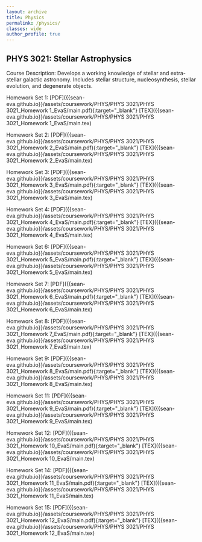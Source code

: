 ```yaml
---
layout: archive
title: Physics
permalink: /physics/
classes: wide
author_profile: true
---
```


## PHYS 3021: Stellar Astrophysics
Course Description: Develops a working knowledge of stellar and extra-stellar galactic astronomy. Includes stellar structure, nucleosynthesis, stellar evolution, and degenerate objects.

Homework Set 1: [PDF]({{sean-eva.github.io}}/assets/coursework/PHYS/PHYS 3021/PHYS 3021_Homework 1_EvaS/main.pdf){:target="_blank"} [TEX]({{sean-eva.github.io}}/assets/coursework/PHYS/PHYS 3021/PHYS 3021_Homework 1_EvaS/main.tex)

Homework Set 2: [PDF]({{sean-eva.github.io}}/assets/coursework/PHYS/PHYS 3021/PHYS 3021_Homework 2_EvaS/main.pdf){:target="_blank"} [TEX]({{sean-eva.github.io}}/assets/coursework/PHYS/PHYS 3021/PHYS 3021_Homework 2_EvaS/main.tex)

Homework Set 3: [PDF]({{sean-eva.github.io}}/assets/coursework/PHYS/PHYS 3021/PHYS 3021_Homework 3_EvaS/main.pdf){:target="_blank"} [TEX]({{sean-eva.github.io}}/assets/coursework/PHYS/PHYS 3021/PHYS 3021_Homework 3_EvaS/main.tex)

Homework Set 4: [PDF]({{sean-eva.github.io}}/assets/coursework/PHYS/PHYS 3021/PHYS 3021_Homework 4_EvaS/main.pdf){:target="_blank"} [TEX]({{sean-eva.github.io}}/assets/coursework/PHYS/PHYS 3021/PHYS 3021_Homework 4_EvaS/main.tex)

Homework Set 6: [PDF]({{sean-eva.github.io}}/assets/coursework/PHYS/PHYS 3021/PHYS 3021_Homework 5_EvaS/main.pdf){:target="_blank"} [TEX]({{sean-eva.github.io}}/assets/coursework/PHYS/PHYS 3021/PHYS 3021_Homework 5_EvaS/main.tex)

Homework Set 7: [PDF]({{sean-eva.github.io}}/assets/coursework/PHYS/PHYS 3021/PHYS 3021_Homework 6_EvaS/main.pdf){:target="_blank"} [TEX]({{sean-eva.github.io}}/assets/coursework/PHYS/PHYS 3021/PHYS 3021_Homework 6_EvaS/main.tex)

Homework Set 8: [PDF]({{sean-eva.github.io}}/assets/coursework/PHYS/PHYS 3021/PHYS 3021_Homework 7_EvaS/main.pdf){:target="_blank"} [TEX]({{sean-eva.github.io}}/assets/coursework/PHYS/PHYS 3021/PHYS 3021_Homework 7_EvaS/main.tex)

Homework Set 9: [PDF]({{sean-eva.github.io}}/assets/coursework/PHYS/PHYS 3021/PHYS 3021_Homework 8_EvaS/main.pdf){:target="_blank"} [TEX]({{sean-eva.github.io}}/assets/coursework/PHYS/PHYS 3021/PHYS 3021_Homework 8_EvaS/main.tex)

Homework Set 11: [PDF]({{sean-eva.github.io}}/assets/coursework/PHYS/PHYS 3021/PHYS 3021_Homework 9_EvaS/main.pdf){:target="_blank"} [TEX]({{sean-eva.github.io}}/assets/coursework/PHYS/PHYS 3021/PHYS 3021_Homework 9_EvaS/main.tex)

Homework Set 12: [PDF]({{sean-eva.github.io}}/assets/coursework/PHYS/PHYS 3021/PHYS 3021_Homework 10_EvaS/main.pdf){:target="_blank"} [TEX]({{sean-eva.github.io}}/assets/coursework/PHYS/PHYS 3021/PHYS 3021_Homework 10_EvaS/main.tex)

Homework Set 14: [PDF]({{sean-eva.github.io}}/assets/coursework/PHYS/PHYS 3021/PHYS 3021_Homework 11_EvaS/main.pdf){:target="_blank"} [TEX]({{sean-eva.github.io}}/assets/coursework/PHYS/PHYS 3021/PHYS 3021_Homework 11_EvaS/main.tex)

Homework Set 15: [PDF]({{sean-eva.github.io}}/assets/coursework/PHYS/PHYS 3021/PHYS 3021_Homework 12_EvaS/main.pdf){:target="_blank"} [TEX]({{sean-eva.github.io}}/assets/coursework/PHYS/PHYS 3021/PHYS 3021_Homework 12_EvaS/main.tex)